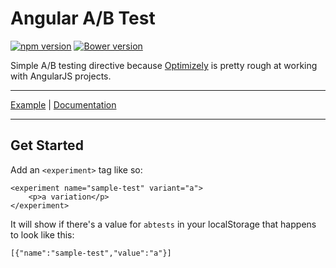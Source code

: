 # Angular A/B Test

[![npm version](https://badge.fury.io/js/angular-ab-test.svg)](https://badge.fury.io/js/angular-ab-test)
[![Bower version](https://badge.fury.io/bo/angular-ab-test.svg)](https://badge.fury.io/bo/angular-ab-test)

Simple A/B testing directive because [Optimizely](https://www.optimizely.com/) is pretty rough at working with AngularJS projects.

---

[Example](http://ericfreeman.github.io/angular-ab-test/#/example) | [Documentation](http://ericfreeman.github.io/angular-ab-test/#/documentation)

---

## Get Started

Add an `<experiment>` tag like so:

```
<experiment name="sample-test" variant="a">
	<p>a variation</p>
</experiment>
```

It will show if there's a value for `abtests` in your localStorage that happens to look like this:

`[{"name":"sample-test","value":"a"}]`
